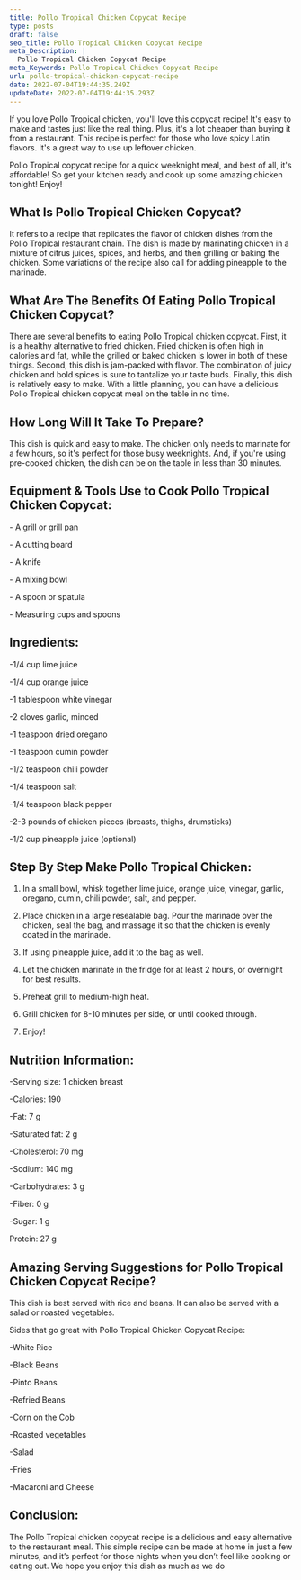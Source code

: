 ```yaml
---
title: Pollo Tropical Chicken Copycat Recipe
type: posts
draft: false
seo_title: Pollo Tropical Chicken Copycat Recipe
meta_Description: |
  Pollo Tropical Chicken Copycat Recipe
meta_Keywords: Pollo Tropical Chicken Copycat Recipe
url: pollo-tropical-chicken-copycat-recipe
date: 2022-07-04T19:44:35.249Z
updateDate: 2022-07-04T19:44:35.293Z
---
```

If you love Pollo Tropical chicken, you'll love this copycat recipe! It's easy to make and tastes just like the real thing. Plus, it's a lot cheaper than buying it from a restaurant. This recipe is perfect for those who love spicy Latin flavors. It's a great way to use up leftover chicken. 

Pollo Tropical copycat recipe for a quick weeknight meal, and best of all, it's affordable! So get your kitchen ready and cook up some amazing chicken tonight! Enjoy!

## **What Is Pollo Tropical Chicken Copycat?**

It refers to a recipe that replicates the flavor of chicken dishes from the Pollo Tropical restaurant chain. The dish is made by marinating chicken in a mixture of citrus juices, spices, and herbs, and then grilling or baking the chicken. Some variations of the recipe also call for adding pineapple to the marinade.

## **What Are The Benefits Of Eating Pollo Tropical Chicken Copycat?**

There are several benefits to eating Pollo Tropical chicken copycat. First, it is a healthy alternative to fried chicken. Fried chicken is often high in calories and fat, while the grilled or baked chicken is lower in both of these things. Second, this dish is jam-packed with flavor. The combination of juicy chicken and bold spices is sure to tantalize your taste buds. Finally, this dish is relatively easy to make. With a little planning, you can have a delicious Pollo Tropical chicken copycat meal on the table in no time.

## **How Long Will It Take To Prepare?**

This dish is quick and easy to make. The chicken only needs to marinate for a few hours, so it's perfect for those busy weeknights. And, if you're using pre-cooked chicken, the dish can be on the table in less than 30 minutes.

## **Equipment & Tools Use to Cook Pollo Tropical Chicken Copycat:**

\- A grill or grill pan

\- A cutting board

\- A knife

\- A mixing bowl

\- A spoon or spatula

\- Measuring cups and spoons

## **Ingredients:**

\-1/4 cup lime juice

\-1/4 cup orange juice

\-1 tablespoon white vinegar

\-2 cloves garlic, minced

\-1 teaspoon dried oregano

\-1 teaspoon cumin powder

\-1/2 teaspoon chili powder

\-1/4 teaspoon salt

\-1/4 teaspoon black pepper

\-2-3 pounds of chicken pieces (breasts, thighs, drumsticks)

\-1/2 cup pineapple juice (optional)

## **Step By Step Make Pollo Tropical Chicken:**

1. In a small bowl, whisk together lime juice, orange juice, vinegar, garlic, oregano, cumin, chili powder, salt, and pepper. 

2. Place chicken in a large resealable bag. Pour the marinade over the chicken, seal the bag, and massage it so that the chicken is evenly coated in the marinade. 

3. If using pineapple juice, add it to the bag as well. 

4. Let the chicken marinate in the fridge for at least 2 hours, or overnight for best results.

5. Preheat grill to medium-high heat. 

6. Grill chicken for 8-10 minutes per side, or until cooked through. 

7. Enjoy!

## **Nutrition Information:**

\-Serving size: 1 chicken breast

\-Calories: 190

\-Fat: 7 g

\-Saturated fat: 2 g

\-Cholesterol: 70 mg

\-Sodium: 140 mg

\-Carbohydrates: 3 g

\-Fiber: 0 g

\-Sugar: 1 g 

Protein: 27 g

## **Amazing Serving Suggestions for Pollo Tropical Chicken Copycat Recipe?**

This dish is best served with rice and beans. It can also be served with a salad or roasted vegetables.

Sides that go great with Pollo Tropical Chicken Copycat Recipe:

\-White Rice

\-Black Beans

\-Pinto Beans

\-Refried Beans

\-Corn on the Cob

\-Roasted vegetables

\-Salad

\-Fries

\-Macaroni and Cheese

## **Conclusion:**

The Pollo Tropical chicken copycat recipe is a delicious and easy alternative to the restaurant meal. This simple recipe can be made at home in just a few minutes, and it’s perfect for those nights when you don’t feel like cooking or eating out. We hope you enjoy this dish as much as we do